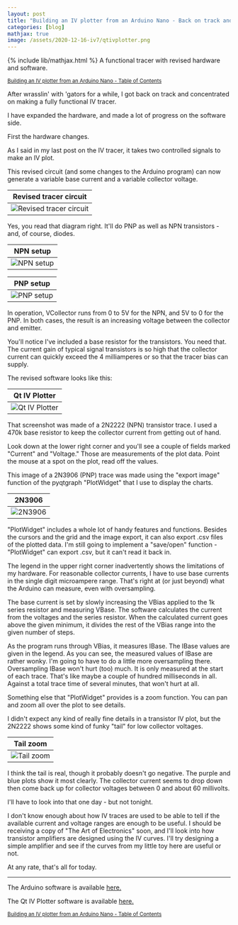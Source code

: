 ```yaml
---
layout: post
title: "Building an IV plotter from an Arduino Nano - Back on track and making progress"
categories: [blog]
mathjax: true
image: /assets/2020-12-16-iv7/qtivplotter.png
---
```

{% include lib/mathjax.html %}
A functional tracer with revised hardware and software.

<sub>[Building an IV plotter from an Arduino Nano - Table of Contents](iv-1-toc)</sub>

After wrasslin' with 'gators for a while, I got back on track and concentrated on making a fully functional IV tracer.

I have expanded the hardware, and made a lot of progress on the software side.

First the hardware changes.

As I said in my last post on the IV tracer, it takes two controlled signals to make an IV plot.

This revised circuit (and some changes to the Arduino program) can now generate a variable base current and a variable collector voltage.

|Revised tracer circuit|
|----------------------|
|![Revised tracer circuit](/assets/2020-12-16-iv7/revisedtracer.png)|


Yes, you read that diagram right.  It'll do PNP as well as NPN transistors - and, of course, diodes.

|NPN setup|
|---------|
|![NPN setup](/assets/2020-12-16-iv7/npn.png)|

|PNP setup|
|---------|
|![PNP setup](/assets/2020-12-16-iv7/pnp.png)|

In operation, VCollector runs from 0 to 5V for the NPN, and 5V to 0 for the PNP.  In both cases, the result is an increasing voltage between the collector and emitter.

You'll notice I've included a base resistor for the transistors.  You need that.  The current gain of typical signal transistors is so high that the collector current can quickly exceed the 4 milliamperes or so that the tracer bias can supply.

The revised software looks like this:

|Qt IV Plotter|
|---------|
|![Qt IV Plotter](/assets/2020-12-16-iv7/qtivplotter.png)|

That screenshot was made of a 2N2222 (NPN) transistor trace.  I used a 470k base resistor to keep the collector current from getting out of hand.

Look down at the lower right corner and you'll see a couple of fields marked "Current" and "Voltage."  Those are measurements of the plot data. Point the mouse at a spot on the plot, read off the values.

This image of a 2N3906 (PNP) trace was made using the "export image" function of the pyqtgraph "PlotWidget" that I use to display the charts.  

|2N3906|
|---------|
|![2N3906](/assets/2020-12-16-iv7/2n3906.png)|

"PlotWidget" includes a whole lot of handy features and functions.  Besides the cursors and the grid and the image export, it can also export .csv files of the plotted data.  I'm still going to implement a "save/open" function - "PlotWidget" can export .csv, but it can't read it back in.

The legend in the upper right corner inadvertently shows the limitations of my hardware.  For reasonable collector currents, I have to use base currents in the single digit microampere range.  That's right at (or just beyond) what the Arduino can measure, even with oversampling.

The base current is set by slowly increasing the VBias applied to the 1k series resistor and measuring VBase.  The software calculates the current from the voltages and the series resistor.  When the calculated current goes above the given minimum, it divides the rest of the VBias range into the given number of steps.

As the program runs through VBias, it measures IBase.  The IBase values are given in the legend.  As you can see, the measured values of IBase are rather wonky. I'm going to have to do a little more oversampling there.  Oversampling IBase won't hurt (too) much.  It is only measured at the start of each trace.  That's like maybe a couple of hundred milliseconds in all.  Against a total trace time of several minutes, that won't hurt at all.

Something else that "PlotWidget" provides is a zoom function.  You can pan and zoom all over the plot to see details.

I didn't expect any kind of really fine details in a transistor IV plot, but the 2N2222 shows some kind of funky "tail" for low collector voltages.

|Tail zoom|
|---------|
|![Tail zoom](/assets/2020-12-16-iv7/zoom.png)|

I think the tail is real, though it probably doesn't go negative.  The purple and blue plots show it most clearly.  The collector current seems to drop down then come back up for collector voltages between 0 and about 60 millivolts.

I'll have to look into that one day - but not tonight.

I don't know enough about how IV traces are used to be able to tell if the available current and voltage ranges are enough to be useful.  I should be receiving a copy of "The Art of Electronics" soon, and I'll look into how transistor amplifiers are designed using the IV curves.  I'll try designing a simple amplifier and see if the curves from my little toy here are useful or not.

At any rate, that's all for today.

--------------

The Arduino software is available [here.](https://github.com/JosephEoff/Arduino-IV)

The Qt IV Plotter software is available [here.](https://github.com/JosephEoff/Qt-IV-Plotter)



<sub>[Building an IV plotter from an Arduino Nano - Table of Contents](iv-1-toc)</sub>
